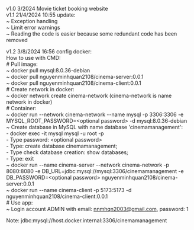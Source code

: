 v1.0 3/2024 Movie ticket booking website  
v1.1 21/4/2024 10:55 update:  
    ~ Exception handling  
    ~ Limit error warnings  
    ~ Reading the code is easier because some redundant code has been removed  

v1.2 3/8/2024 16:56 config docker:  
    How to use with CMD:  
    # Pull image:  
        ~ docker pull mysql:8.0.36-debian  
        ~ docker pull nguyenminhquan2108/cinema-server:0.0.1  
        ~ docker pull nguyenminhquan2108/cinema-client:0.0.1  
    # Create network in docker:  
        ~ docker network create cinema-network (cinema-network is name network in docker)  
    # Container:  
        ~ docker run --network cinema-network --name mysql -p 3306:3306 -e MYSQL_ROOT_PASSWORD=\<optional password\> -d mysql:8.0.36-debian  
        ~ Create database in MySQL with name database 'cinemamanagement':  
            - docker exec -it mysql mysql -u root -p  
            - Type password: \<optional password\>  
            - Type: create database cinemamanagement;  
            - Type check database creation: show databases;  
            - Type: exit  
        ~ docker run --name cinema-server --network cinema-network -p 8080:8080 -e DB_URL=jdbc:mysql://mysql:3306/cinemamanagement -e DB_PASSWORD=\<optional password\> nguyenminhquan2108/cinema-server:0.0.1  
        ~ docker run --name cinema-client -p 5173:5173 -d nguyenminhquan2108/cinema-client:0.0.1  
    # Use app:  
        ~ Login account ADMIN with email: nnmhqn2003@gmail.com, password: 1  

Note: jdbc:mysql://host.docker.internal:3306/cinemamanagement  
